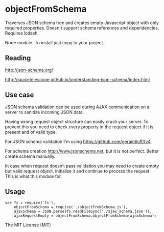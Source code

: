 objectFromSchema
================

Traverses JSON schema tree and creates empty Javascript object with only required properties.
Doesn't support schema references and dependencies. Requires lodash.

Node module. To install just copy to your project.

Reading
--------
http://json-schema.org/

http://spacetelescope.github.io/understanding-json-schema/index.html

Use case
--------
JSON schema validation can be used during AJAX communication on a server to sanitize incoming JSON data.

Having wrong request object structure can easily crash your server. To prevent this you need to check every property in the request object if it is present and of valid type.

For JSON schema validation I'm using https://github.com/geraintluff/tv4.

For schema creation http://www.jsonschema.net, but it is not perfect. Better create schema manually.

In case when request doesn’t pass validation you may need to create empty but valid request object, initialize it and continue to process the request. This is what this module for.

Usage
-----
```
var fs = require('fs'),
    objectFromSchema = require('./objectFromSchema.js'),
    ajaxSchema = JSON.parse(fs.readFileSync('./ajax_schema.json')),
    ajaxRequestEmpty = objectFromSchema.objectFromSchema(ajaxSchema);

```

The MIT License (MIT)
